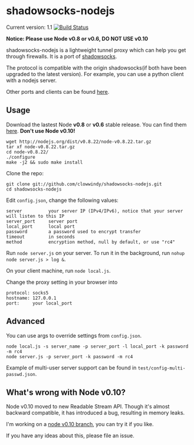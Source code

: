 shadowsocks-nodejs
===========

Current version: 1.1
[![Build Status](https://travis-ci.org/clowwindy/shadowsocks-nodejs.png)](https://travis-ci.org/clowwindy/shadowsocks-nodejs)

**Notice: Please use Node v0.8 or v0.6, DO NOT USE v0.10**

shadowsocks-nodejs is a lightweight tunnel proxy which can help you get through
 firewalls. It is a port of [shadowsocks](https://github.com/clowwindy/shadowsocks).

The protocol is compatible with the origin shadowsocks(if both have been upgraded to the
 latest version). For example, you can use a python client with a nodejs server.

Other ports and clients can be found [here](https://github.com/clowwindy/shadowsocks/wiki/Ports-and-Clients).

Usage
-----------

Download the lastest Node **v0.8** or **v0.6** stable release. You can find them [here](http://nodejs.org/dist/).
**Don't use Node v0.10!**

    wget http://nodejs.org/dist/v0.8.22/node-v0.8.22.tar.gz
    tar xf node-v0.8.22.tar.gz
    cd node-v0.8.22/
    ./configure
    make -j2 && sudo make install
    
Clone the repo:

    git clone git://github.com/clowwindy/shadowsocks-nodejs.git
    cd shadowsocks-nodejs

Edit `config.json`, change the following values:

    server          your server IP (IPv4/IPv6), notice that your server will listen to this IP
    server_port     server port
    local_port      local port
    password        a password used to encrypt transfer
    timeout         in seconds
    method          encryption method, null by default, or use "rc4"

Run `node server.js` on your server. To run it in the background, run
`nohup node server.js > log &`.

On your client machine, run `node local.js`.

Change the proxy setting in your browser into

    protocol: socks5
    hostname: 127.0.0.1
    port:     your local_port

Advanced
------------

You can use args to override settings from `config.json`.

    node local.js -s server_name -p server_port -l local_port -k password -m rc4
    node server.js -p server_port -k password -m rc4

Example of multi-user server support can be found in `test/config-multi-passwd.json`.

What's wrong with Node v0.10?
-----------------------------
Node v0.10 moved to new Readable Stream API. Though it's almost backward compatible, it has introduced a bug,
resulting in memory leaks.

I'm working on a [node v0.10 branch](https://github.com/clowwindy/shadowsocks-nodejs/tree/node-v0.10), you
can try it if you like.

If you have any ideas about this, please file an issue.
